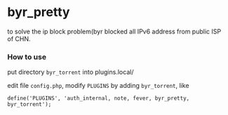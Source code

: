 # byr_pretty

to solve the ip block problem(byr blocked all IPv6 address from public ISP of CHN.

### How to use

put directory `byr_torrent` into plugins.local/

edit file `config.php`, modify `PLUGINS` by adding `byr_torrent`, like

```
define('PLUGINS', 'auth_internal, note, fever, byr_pretty, byr_torrent');
```
